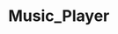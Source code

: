 # Music_Player                                
 
                                       
               
                                                                     
                                                  
                  
